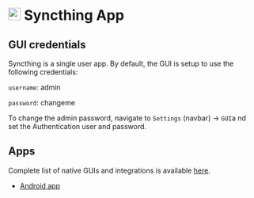 # <img src="/documentation/img/syncthing-logo.png" width="25px"> Syncthing App

## GUI credentials

Syncthing is a single user app. By default, the GUI is setup to use the following credentials:

`username`: admin

`password`: changeme

To change the admin password, navigate to `Settings` (navbar) -> `GUI`a nd set the Authentication user
and password.

## Apps

Complete list of native GUIs and integrations is available [here](https://syncthing.net/).

* [Android app](https://play.google.com/store/apps/details?id=com.nutomic.syncthingandroid)

